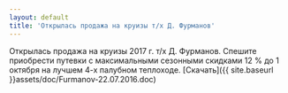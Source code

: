 ```yaml
---
layout: default
title: 'Открылась продажа на круизы т/х Д. Фурманов'
---
```


Открылась продажа на круизы 2017 г. т/х Д. Фурманов. Спешите приобрести путевки с максимальными сезонными скидками 12 % до 1 октября на лучшем 4-х палубном теплоходе.
[Скачать]({{ site.baseurl }}assets/doc/Furmanov-22.07.2016.doc)